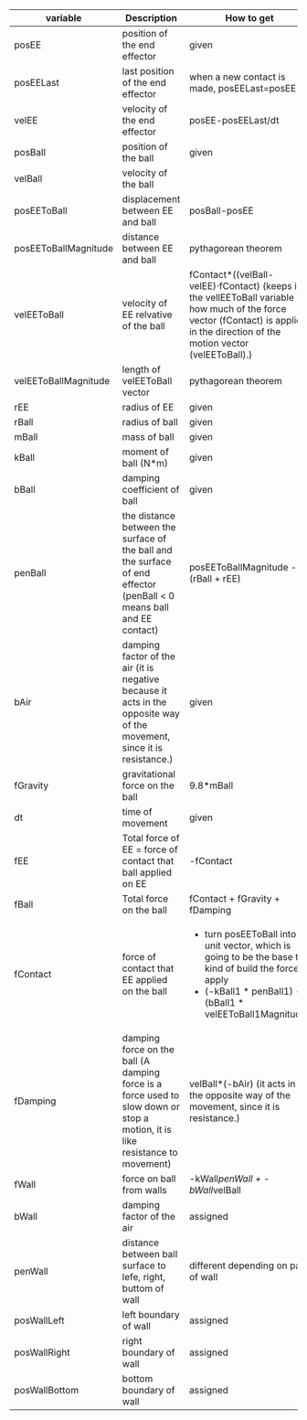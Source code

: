 | variable | Description | How to get
| ----------- | ----------- | ----------- |
posEE | position of the end effector | given
posEELast | last position of the end effector | when a new contact is made, posEELast=posEE
velEE | velocity of the end effector | posEE-posEELast/dt
posBall | position of the ball | given
velBall | velocity of the ball | 
posEEToBall | displacement between EE and ball | posBall-posEE
posEEToBallMagnitude | distance between EE and ball | pythagorean theorem
velEEToBall | velocity of EE relvative of the ball | fContact*((velBall-velEE)⋅fContact) (keeps in the vellEEToBall variable how much of the force vector (fContact) is applied in the direction of the motion vector (velEEToBall).)
velEEToBallMagnitude | length of velEEToBall vector | pythagorean theorem
rEE | radius of EE | given
rBall | radius of ball | given
mBall | mass of ball | given
kBall | moment of ball (N*m) | given
bBall | damping coefficient of ball | given
penBall | the distance between the surface of the ball and the surface of end effector (penBall < 0 means ball and EE contact)| posEEToBallMagnitude - (rBall + rEE)
bAir | damping factor of the air (it is negative because it acts in the opposite way of the movement, since it is resistance.) | given
fGravity | gravitational force on the ball | 9.8*mBall
dt | time of movement | given
fEE | Total force of EE = force of contact that ball applied on EE |  -fContact
fBall | Total force on the ball | fContact + fGravity + fDamping
fContact | force of contact that EE applied on the ball | <ul><li>turn posEEToBall into a unit vector, which is going to be the base to kind of build the force to apply</li><li>(-kBall1 * penBall1) - (bBall1 * velEEToBall1Magnitude)</li></ul>
fDamping | damping force on the ball (A damping force is a force used to slow down or stop a motion, it is like resistance to movement) | velBall*(-bAir) (it acts in the opposite way of the movement, since it is resistance.)
fWall | force on ball from walls | -kWall*penWall + -bWall*velBall
bWall | damping factor of the air | assigned
penWall | distance between ball surface to lefe, right, buttom of wall | different depending on part of wall
posWallLeft | left boundary of wall | assigned
posWallRight | right boundary of wall | assigned
posWallBottom | bottom boundary of wall | assigned

